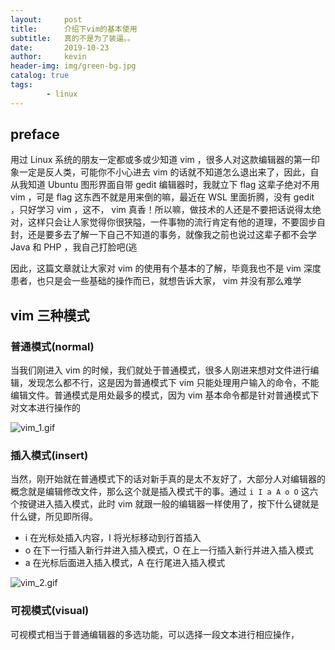 ```yaml
---
layout:     post
title:      介绍下vim的基本使用
subtitle:   真的不是为了装逼。。
date:       2019-10-23
author:     kevin
header-img: img/green-bg.jpg
catalog: true
tags:
        - linux
---
```







## preface 



用过 Linux 系统的朋友一定都或多或少知道 vim ，很多人对这款编辑器的第一印象一定是反人类，可能你不小心进去 vim 的话就不知道怎么退出来了，因此，自从我知道 Ubuntu 图形界面自带 gedit 编辑器时，我就立下 flag 这辈子绝对不用 vim ，可是 flag 这东西不就是用来倒的嘛，最近在 WSL 里面折腾，没有 gedit ，只好学习 vim ，这不， vim 真香！所以嘛，做技术的人还是不要把话说得太绝对，这样只会让人家觉得你很狭隘，一件事物的流行肯定有他的道理，不要固步自封，还是要多去了解一下自己不知道的事务，就像我之前也说过这辈子都不会学 Java 和 PHP ，我自己打脸吧(逃



因此，这篇文章就让大家对 vim 的使用有个基本的了解，毕竟我也不是 vim 深度患者，也只是会一些基础的操作而已，就想告诉大家， vim 并没有那么难学



## vim 三种模式



### 普通模式(normal)



当我们刚进入 vim 的时候，我们就处于普通模式，很多人刚进来想对文件进行编辑，发现怎么都不行，这是因为普通模式下 vim 只能处理用户输入的命令，不能编辑文件。普通模式是用处最多的模式，因为 vim 基本命令都是针对普通模式下对文本进行操作的

![vim_1.gif](https://i.loli.net/2019/11/03/MHdIRC7Pn2OrD5z.gif)



### 插入模式(insert)



当然，刚开始就在普通模式下的话对新手真的是太不友好了，大部分人对编辑器的概念就是编辑修改文件，那么这个就是插入模式干的事。通过 `i I a A o O` 这六个按键进入插入模式，此时 vim 就跟一般的编辑器一样使用了，按下什么键就是什么键，所见即所得。

* i 在光标处插入内容，I 将光标移动到行首插入
* o 在下一行插入新行并进入插入模式，O 在上一行插入新行并进入插入模式
* a 在光标后面进入插入模式，A 在行尾进入插入模式



![vim_2.gif](https://i.loli.net/2019/11/03/d9hJyBpcbFuoTZA.gif)



### 可视模式(visual)



可视模式相当于普通编辑器的多选功能，可以选择一段文本进行相应操作，